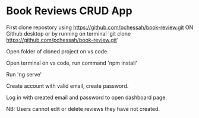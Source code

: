 # Book Reviews CRUD App

First clone repostory using https://github.com/pchessah/book-review.git ON Github desktop or by running on terminal 'git clone https://github.com/pchessah/book-review.git'

Open folder of cloned project on vs code.

Open terminal on vs code, run command 'npm install'

Run 'ng serve'

Create account with valid email, create password.

Log in with created email and password to open dashboard page.

NB: Users cannot edit or delete reviews they have not created.

